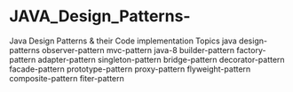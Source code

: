# JAVA_Design_Patterns-
Java Design Patterns &amp; their Code implementation  Topics java design-patterns observer-pattern mvc-pattern java-8 builder-pattern factory-pattern adapter-pattern singleton-pattern bridge-pattern decorator-pattern facade-pattern prototype-pattern proxy-pattern flyweight-pattern composite-pattern fiter-pattern
